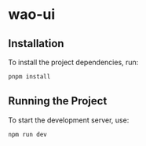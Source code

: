 # wao-ui

## Installation

To install the project dependencies, run:

```bash
pnpm install
```

## Running the Project

To start the development server, use:

```bash
npm run dev
```